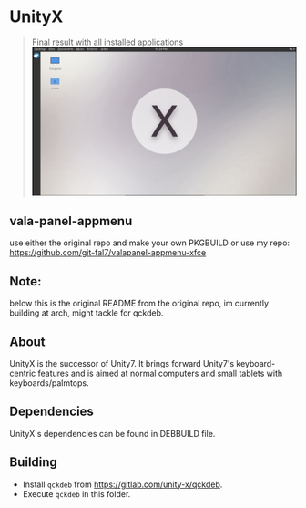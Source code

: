 # UnityX

> Final result with all installed applications
![Screenshot](screenshot.png?raw=true)
## vala-panel-appmenu

use either the original repo and make your own PKGBUILD or use my repo:
https://github.com/git-fal7/valapanel-appmenu-xfce

## Note:

below this is the original README from the original repo, im currently building at arch, might tackle for qckdeb.

## About

UnityX is the successor of Unity7. It brings forward Unity7's keyboard-centric features and is aimed at normal computers and small tablets with keyboards/palmtops.

## Dependencies

UnityX's dependencies can be found in DEBBUILD file.

## Building

* Install `qckdeb` from https://gitlab.com/unity-x/qckdeb.
* Execute `qckdeb` in this folder.
